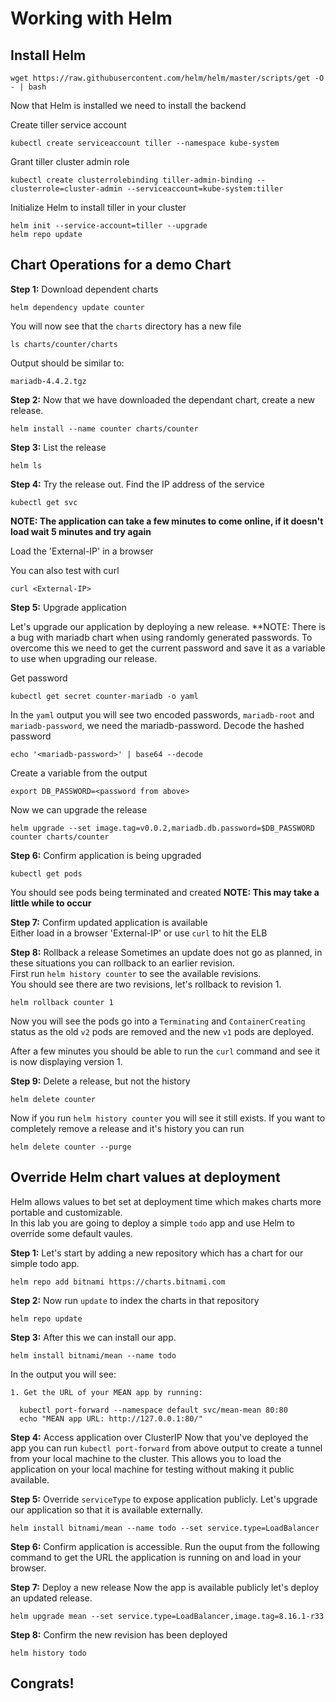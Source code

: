 # Working with Helm

## Install Helm 

```
wget https://raw.githubusercontent.com/helm/helm/master/scripts/get -O - | bash
```

Now that Helm is installed we need to install the backend 

Create tiller service account
```
kubectl create serviceaccount tiller --namespace kube-system
```

Grant tiller cluster admin role 
```
kubectl create clusterrolebinding tiller-admin-binding --clusterrole=cluster-admin --serviceaccount=kube-system:tiller
```

Initialize Helm to install tiller in your cluster 
```
helm init --service-account=tiller --upgrade
helm repo update
```

## Chart Operations for a demo Chart

**Step 1:** Download dependent charts

```
helm dependency update counter
```

You will now see that the `charts` directory has a new file 

```
ls charts/counter/charts 
```

Output should be similar to:  
```
mariadb-4.4.2.tgz
```

**Step 2:** Now that we have downloaded the dependant chart, create a new release.

`helm install --name counter charts/counter`

**Step 3:** List the release

`helm ls`

**Step 4:** Try the release out. Find the IP address of the service

`kubectl get svc`

**NOTE: The application can take a few minutes to come online, if it doesn't load wait 5 minutes and try again**

Load the 'External-IP' in a browser

You can also test with curl
```
curl <External-IP>
```

**Step 5:** Upgrade application

Let's upgrade our application by deploying a new release.
**NOTE: There is a bug with mariadb chart when using randomly generated passwords. To overcome this
we need to get the current password and save it as a variable to use when upgrading our release. 

Get password
```
kubectl get secret counter-mariadb -o yaml
```

In the `yaml` output you will see two encoded passwords, `mariadb-root` and `mariadb-password`, we need the mariadb-password. 
Decode the hashed password
```
echo '<mariadb-password>' | base64 --decode
```

Create a variable from the output
```
export DB_PASSWORD=<password from above> 
```

Now we can upgrade the release
```
helm upgrade --set image.tag=v0.0.2,mariadb.db.password=$DB_PASSWORD counter charts/counter
```

**Step 6:** Confirm application is being upgraded
```
kubectl get pods 
```
You should see pods being terminated and created
**NOTE: This may take a little while to occur**

**Step 7:** Confirm updated application is available    
Either load in a browser 'External-IP' or use `curl` to hit the ELB

**Step 8:** Rollback a release
Sometimes an update does not go as planned, in these situations you can rollback to an earlier revision.  
First run `helm history counter` to see the available revisions.     
You should see there are two revisions, let's rollback to revision 1. 
```
helm rollback counter 1
```

Now you will see the pods go into a `Terminating` and `ContainerCreating` status as the old `v2` pods are removed and the new `v1` pods are deployed. 

After a few minutes you should be able to run the `curl` command and see it is now displaying version 1.

**Step 9:** Delete a release, but not the history

`helm delete counter`

Now if you run `helm history counter` you will see it still exists. If you want to completely remove a release and it's history you can run
```
helm delete counter --purge
```

## Override Helm chart values at deployment 
Helm allows values to bet set at deployment time which makes charts more portable and customizable.   
In this lab you are going to deploy a simple `todo` app and use Helm to override some default vaules. 

**Step 1:** Let's start by adding a new repository which has a chart for our simple todo app.  
```
helm repo add bitnami https://charts.bitnami.com
```

**Step 2:** Now run `update` to index the charts in that repository 
```
helm repo update 
```

**Step 3:** After this we can install our app. 
```
helm install bitnami/mean --name todo
```

In the output you will see: 
```
1. Get the URL of your MEAN app by running:

  kubectl port-forward --namespace default svc/mean-mean 80:80
  echo "MEAN app URL: http://127.0.0.1:80/"
```

**Step 4:** Access application over ClusterIP
Now that you've deployed the app you can run `kubectl port-forward` from above output to create a tunnel from your local machine
to the cluster. This allows you to load the application on your local machine for testing without making it public available.

**Step 5:** Override `serviceType` to expose application publicly. 
Let's upgrade our application so that it is available externally. 
```
helm install bitnami/mean --name todo --set service.type=LoadBalancer
```

**Step 6:** Confirm application is accessible. 
Run the ouput from the following command to get the URL the application is running on and load in your browser. 

**Step 7:** Deploy a new release 
Now the app is available publicly let's deploy an updated release.   
```
helm upgrade mean --set service.type=LoadBalancer,image.tag=8.16.1-r33
```

**Step 8:** Confirm the new revision has been deployed
```
helm history todo 
``` 


## Congrats!

